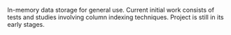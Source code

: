 In-memory data storage for general use.
Current initial work consists of tests and studies involving column indexing techniques.
Project is still in its early stages.
